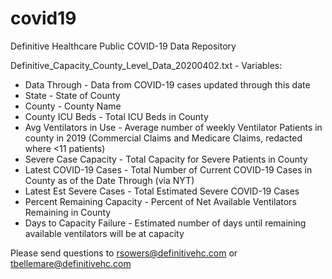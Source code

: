 # covid19
Definitive Healthcare Public COVID-19 Data Repository

Definitive_Capacity_County_Level_Data_20200402.txt -
Variables:
* Data Through - Data from COVID-19 cases updated through this date
* State - State of County
* County - County Name
* County ICU Beds - Total ICU Beds in County
* Avg Ventilators in Use - Average number of weekly Ventilator Patients in county in 2019 (Commercial Claims and Medicare Claims, redacted where <11 patients)
* Severe Case Capacity - Total Capacity for Severe Patients in County
* Latest COVID-19 Cases - Total Number of Current COVID-19 Cases in County as of the Date Through (via NYT)
* Latest Est Severe Cases - Total Estimated Severe COVID-19 Cases
* Percent Remaining Capacity - Percent of Net Available Ventilators Remaining in County
* Days to Capacity Failure - Estimated number of days until remaining available ventilators will be at capacity

Please send questions to rsowers@definitivehc.com or tbellemare@definitivehc.com
